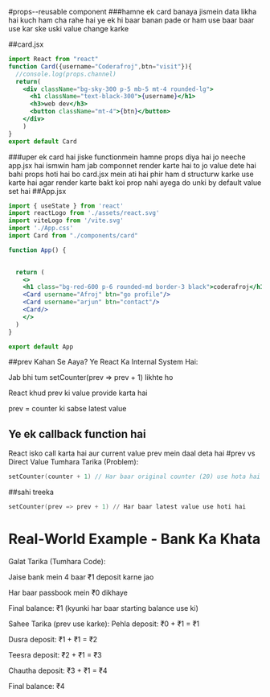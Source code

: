 #props--reusable component
###hamne ek card banaya jismein data likha hai kuch ham cha rahe hai ye ek hi baar banan pade or ham use baar baar use kar ske uski value change karke


##card.jsx
```jsx
import React from "react"
function Card({username="Coderafroj",btn="visit"}){
  //console.log(props.channel)
  return(
    <div className="bg-sky-300 p-5 mb-5 mt-4 rounded-lg">
      <h1 className="text-black-300">{username}</h1>
      <h3>web dev</h3>
      <button className="mt-4">{btn}</button>
    </div>
    )
}
export default Card
```
###uper ek card hai jiske functionmein hamne props diya hai jo neeche app.jsx hai ismwin ham jab componnet render karte hai to jo value dete hai bahi props hoti hai bo card.jsx mein ati hai phir ham d structurw karke use karte hai agar render karte bakt koi prop nahi ayega do unki by default value set hai
##App.jsx
```jsx
import { useState } from 'react'
import reactLogo from './assets/react.svg'
import viteLogo from '/vite.svg'
import './App.css'
import Card from "./components/card"

function App() {
 

  return (
    <>
    <h1 class="bg-red-600 p-6 rounded-md border-3 black">coderafroj</h1>
    <Card username="Afroj" btn="go profile"/>
    <Card username="arjun" btn="contact"/>
    <Card/>
    </>
  )
}

export default App

```
##prev Kahan Se Aaya?
Ye React Ka Internal System Hai:

Jab bhi tum setCounter(prev => prev + 1) likhte ho

React khud prev ki value provide karta hai

prev = counter ki sabse latest value
## Ye ek callback function hai

React isko call karta hai aur current value prev mein daal deta hai
#prev vs Direct Value
Tumhara Tarika (Problem):
```h
setCounter(counter + 1) // Har baar original counter (20) use hota hai

```

##sahi treeka
```s  
setCounter(prev => prev + 1) // Har baar latest value use hoti hai
```

# Real-World Example - Bank Ka Khata
Galat Tarika (Tumhara Code):

Jaise bank mein 4 baar ₹1 deposit karne jao

Har baar passbook mein ₹0 dikhaye

Final balance: ₹1 (kyunki har baar starting balance use ki)

Sahee Tarika (prev use karke):
Pehla deposit: ₹0 + ₹1 = ₹1

Dusra deposit: ₹1 + ₹1 = ₹2

Teesra deposit: ₹2 + ₹1 = ₹3

Chautha deposit: ₹3 + ₹1 = ₹4

Final balance: ₹4